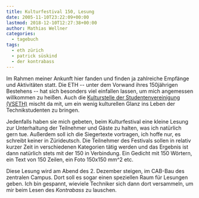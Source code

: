 ```yaml
---
title: Kulturfestival 150, Lesung
date: 2005-11-10T23:22:09+00:00
lastmod: 2018-12-10T12:27:38+00:00
author: Mathias Wellner
categories:
  - tagebuch
tags:
  - eth zürich
  - patrick süskind
  - der kontrabass
---
```

Im Rahmen meiner Ankunft hier fanden und finden ja zahlreiche Empfänge und Aktivitäten statt. Die ETH -- unter dem Vorwand ihres 150jährigen Bestehens -- hat sich besonders viel einfallen lassen, um mich angemessen willkommen zu heißen. Auch die [Kulturstelle der Studentenvereinigung (VSETH)](http://www.kulturstelle.ethz.ch) mischt da mit, um ein wenig kulturellen Glanz ins Leben der Technikstudenten zu bringen.
<!--more-->

Jedenfalls haben sie mich gebeten, beim Kulturfestival eine kleine Lesung zur Unterhaltung der Teilnehmer und Gäste zu halten, was ich natürlich gern tue. Außerdem soll ich die Siegertexte vortragen, ich hoffe nur, es schreibt keiner in Zürideutsch. Die Teilnehmer des Festivals sollen in relativ kurzer Zeit in verschiedenen Kategorien tätig werden und das Ergebnis ist dann natürlich stets mit der 150 in Verbindung. Ein Gedicht mit 150 Wörtern, ein Text von 150 Zeilen, ein Foto 150x150 mm^2 etc.

Diese Lesung wird am Abend des 2. Dezember steigen, im CAB-Bau des zentralen Campus. Dort soll es sogar einen speziellen Raum für Lesungen geben. Ich bin gespannt, wieviele Techniker sich dann dort versammeln, um mir beim Lesen des _Kontrabass_ zu lauschen.